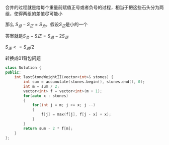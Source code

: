 合并的过程就是给每个重量前赋值正号或者负号的过程，相当于把这些石头分为两组，使得两组的差值尽可能小

那么 $S_总 - S_正 = S_负$，假设$S_正$是小的一个

答案就是$S_负 - S正 = S_总 - 2S_正$

$S_正 <= S_总/ 2$

转换成01背包问题

```c++
class Solution {
public:
    int lastStoneWeightII(vector<int>& stones) {
        int sum = accumulate(stones.begin(), stones.end(), 0);
        int m = sum / 2;
        vector<int> f = vector<int>(m + 1);
        for(auto x : stones)
        {
            for(int j = m; j >= x; j --)
            {
                f[j] = max(f[j], f[j - x] + x);
            }
        }
        return sum - 2 * f[m];
    }
};
```

